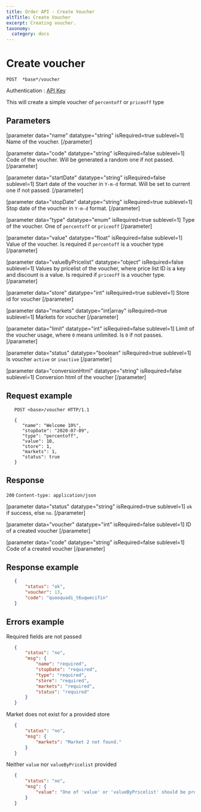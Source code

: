 ```yaml
---
title: Order API - Create Voucher
altTitle: Create Voucher
excerpt: Creating voucher.
taxonomy:
  category: docs
---
```


# Create voucher

```text
POST  *base*/voucher
```
Authentication : [API Key](/api-references/api-intro#authentication)

This will create a simple voucher of `percentoff` or `priceoff` type

## Parameters

[parameter data="name" datatype="string" isRequired=true sublevel=1]
Name of the voucher.
[/parameter]

[parameter data="code" datatype="string" isRequired=false sublevel=1]
Code of the voucher. Will be generated a random one if not passed.
[/parameter]

[parameter data="startDate" datatype="string" isRequired=false sublevel=1]
Start date of the voucher in `Y-m-d` format. Will be set to current one if not passed.
[/parameter]

[parameter data="stopDate" datatype="string" isRequired=true sublevel=1]
Stop date of the voucher in `Y-m-d` format.
[/parameter]

[parameter data="type" datatype="enum" isRequired=true sublevel=1]
Type of the voucher. One of `percentoff` or `priceoff`
[/parameter]

[parameter data="value" datatype="float" isRequired=false sublevel=1]
Value of the voucher. Is required if `percentoff` is a voucher type
[/parameter]

[parameter data="valueByPricelist" datatype="object" isRequired=false sublevel=1]
Values by pricelist of the voucher, where price list ID is a key and discount is a value. Is required if `priceoff` is a voucher type.
[/parameter]

[parameter data="store" datatype="int" isRequired=true sublevel=1]
Store id for voucher
[/parameter]

[parameter data="markets" datatype="int|array" isRequired=true sublevel=1]
Markets for voucher 
[/parameter]

[parameter data="limit" datatype="int" isRequired=false sublevel=1]
Limit of the voucher usage, where `0` means unlimited. Is `0` if not passes.
[/parameter]

[parameter data="status" datatype="boolean" isRequired=true sublevel=1]
Is voucher `active` or `inactive`
[/parameter]

[parameter data="conversionHtml" datatype="string" isRequired=false sublevel=1]
Conversion html of the voucher
[/parameter]

## Request example

```http
   POST <base>/voucher HTTP/1.1

   {
      "name": "Welcome 10%",
      "stopDate": "2020-07-09",
      "type": "percentoff",
      "value": 10,
      "store": 1,
      "markets": 1,
      "status": true
   }
```

<!--
```eval_rst
.. _order-api-create-voucher-response:
```
-->

## Response

`200` `Content-type: application/json`

[parameter data="status" datatype="string" isRequired=true sublevel=1]
``ok`` if success, else ``no``.
[/parameter]

[parameter data="voucher" datatype="int" isRequired=false sublevel=1]
ID of a created voucher
[/parameter]

[parameter data="code" datatype="string" isRequired=false sublevel=1]
Code of a created voucher
[/parameter]

## Response example

```json
   {
       "status": "ok",
       "voucher": 13,
       "code": "quooquadi_t6uqwecifin"
   }
```
## Errors example

Required fields are not passed
```json
   {
       "status": "no",
       "msg": {
           "name": "required",
           "stopDate": "required",
           "type": "required",
           "store": "required",
           "markets": "required",
           "status": "required"
       }
   }
```

Market does not exist for a provided store
```json
   {
       "status": "no",
       "msg": {
           "markets": "Market 2 not found."
       }
   }
```

Neither `value` nor `valueByPricelist` provided

```json
   {
       "status": "no",
       "msg": {
           "value": "One of 'value' or 'valueByPricelist' should be provided."
       }
   }
```
